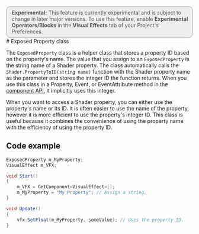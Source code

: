 <div style="border: solid 1px #999; border-radius:12px; background-color:#EEE; padding: 8px; padding-left:14px; color: #555; font-size:14px;"><b>Experimental:</b> This feature is currently experimental and is subject to change in later major versions. To use this feature, enable <b>Experimental Operators/Blocks</b> in the <b>Visual Effects</b> tab of your Project's Preferences.</div>
# Exposed Property class

The `ExposedProperty` class is a helper class that stores a property ID based on the property's name. The value that you assign to an `ExposedProperty` is the string name of a Shader property. The class automatically calls the `Shader.PropertyToID(string name)` function with the Shader property name as the parameter and stores the integer ID the function returns. When you use this class in a Property, Event, or EventAttribute method in the [component API](ComponentAPI.md), it implicitly uses this integer.

When you want to access a Shader property, you can either use the property's name or its ID. It is often easier to use the name of the property, however it is more efficient to use the property's integer ID. This class is useful because it combines the convenience of using the property name with the efficiency of using the property ID.



## Code example

```C#
ExposedProperty m_MyProperty;
VisualEffect m_VFX;

void Start()
{
    m_VFX = GetComponent<VisualEffect>();
    m_MyProperty = "My Property"; // Assign a string.
}

void Update()
{
    vfx.SetFloat(m_MyProperty, someValue); // Uses the property ID.
}
```
